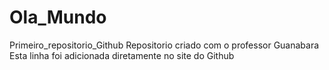 # Ola_Mundo
 Primeiro_repositorio_Github
 Repositorio criado com o professor Guanabara
Esta linha foi adicionada diretamente no site do Github
